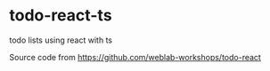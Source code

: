 # todo-react-ts
todo lists using react with ts

Source code from https://github.com/weblab-workshops/todo-react
